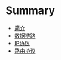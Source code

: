 # Summary

* [简介](README.md)
* [数据链路](protocol/datalink.md)
* [IP协议](protocol/ip.md)
* [路由协议](protocol/route.md)
